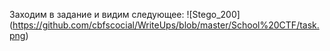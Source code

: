 Заходим в задание и видим следующее: 
![Stego_200]
(https://github.com/cbfscocial/WriteUps/blob/master/School%20CTF/task.png)

